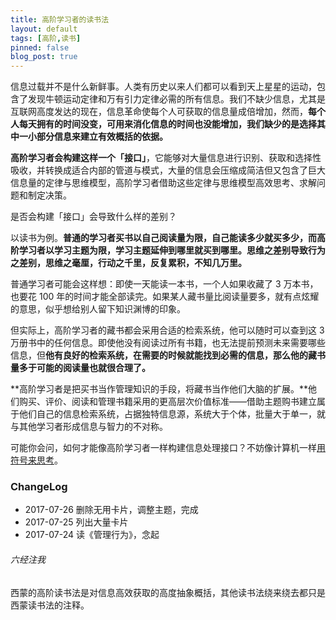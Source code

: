 ```yaml
---
title: 高阶学习者的读书法
layout: default
tags: [高阶,读书]
pinned: false
blog_post: true
---
```


信息过载并不是什么新鲜事。人类有历史以来人们都可以看到天上星星的运动，包含了发现牛顿运动定律和万有引力定律必需的所有信息。我们不缺少信息，尤其是互联网高度发达的现在，信息革命使每个人可获取的信息量成倍增加，然而，**每个人每天拥有的时间没变，可用来消化信息的时间也没能增加，我们缺少的是选择其中一小部分信息来建立有效概括的依据。**

**高阶学习者会构建这样一个「接口」**，它能够对大量信息进行识别、获取和选择性吸收，并转换成适合内部的管道与模式，大量的信息会压缩成简洁但又包含了巨大信息量的定律与思维模型，高阶学习者借助这些定律与思维模型高效思考、求解问题和制定决策。

是否会构建「接口」会导致什么样的差别？

以读书为例。**普通的学习者买书以自己阅读量为限，自己能读多少就买多少，而高阶学习者以学习主题为限，学习主题延伸到哪里就买到哪里。思维之差别导致行为之差别，思维之毫厘，行动之千里，反复累积，不知几万里。**

普通学习者可能会这样想：即使一天能读一本书，一个人如果收藏了 3 万本书，也要花 100 年的时间才能全部读完。如果某人藏书量比阅读量要多，就有点炫耀的意思，似乎想给别人留下知识渊博的印象。

但实际上，高阶学习者的藏书都会采用合适的检索系统，他可以随时可以查到这 3 万册书中的任何信息。即使他没有阅读过所有书籍，也无法提前预测未来需要哪些信息，但**他有良好的检索系统，在需要的时候就能找到必需的信息，那么他的藏书量多于可能的阅读量也就很合理了。**

**高阶学习者是把买书当作管理知识的手段，将藏书当作他们大脑的扩展。**他们购买、评价、阅读和管理书籍采用的更高层次价值标准——借助主题购书建立属于他们自己的信息检索系统，占据独特信息源，系统大于个体，批量大于单一，就与其他学习者形成信息与智力的不对称。

可能你会问，如何才能像高阶学习者一样构建信息处理接口？不妨像计算机一样[用符号来思考](http://www.cnfeat.com/blog/2017/07/19/HumanCognition/)。

### ChangeLog

- 2017-07-26 删除无用卡片，调整主题，完成
- 2017-07-25 列出大量卡片
- 2017-07-24 读《管理行为》，念起

###### 六经注我

西蒙的高阶读书法是对信息高效获取的高度抽象概括，其他读书法绕来绕去都只是西蒙读书法的注释。








